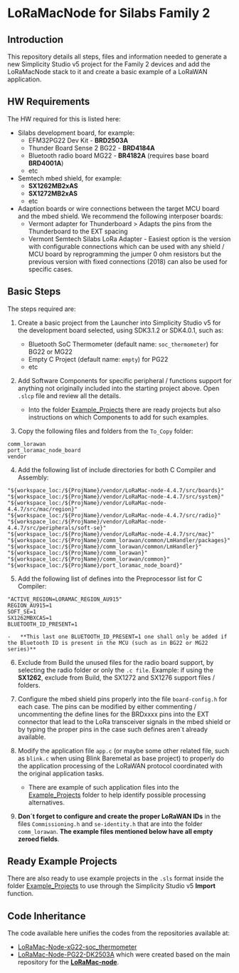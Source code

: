 
# LoRaMacNode for Silabs Family 2

## Introduction

This repository details all steps, files and information needed to generate a new Simplicity Studio v5 project for the Family 2 devices and add the LoRaMacNode stack to it and create a basic example of a LoRaWAN application.

## HW Requirements

The HW required for this is listed here:
-	Silabs development board, for example:
	-	EFM32PG22 Dev Kit - **BRD2503A**
	-	Thunder Board Sense 2 BG22 - **BRD4184A**
	-	Bluetooth radio board MG22 - **BR4182A** (requires base board **BRD4001A**)
	-	etc
-	Semtech mbed shield, for example:
	-	**SX1262MB2xAS**
	-	**SX1272MB2xAS**
	-	etc
-	Adaption boards or wire connections between the target MCU board and the mbed shield. We recommend the following interposer boards:
	-	Vermont adapter for Thunderboard > Adapts the pins from the Thunderboard to the EXT spacing
	-	Vermont Semtech Silabs LoRa Adapter - Easiest option is the version with configurable connections which can be used with any shield / MCU board by reprogramming the jumper 0 ohm resistors but the previous version with fixed connections (2018) can also be used for specific cases.

## Basic Steps

The steps required are:
1.  Create a basic project from the Launcher into Simplicity Studio v5 for the development board selected, using SDK3.1.2 or SDK4.0.1, such as:
	-	Bluetooth SoC Thermometer (default name: `soc_thermometer`) for BG22 or MG22
	-	Empty C Project (default name: `empty`) for PG22
	-	etc

2.  Add Software Components for specific peripheral / functions support for anything not originally included into the starting project above. Open `.slcp` file and review all the details.
	-	Into the folder [Example_Projects](https://github.com/VermontRep/LoRaMac-node_Silabs/tree/master/Example_Projects) there are ready projects but also instructions on which Components to add for such examples.

3.	Copy the following files and folders from the `To_Copy` folder:
```
comm_lorawan
port_loramac_node_board
vendor
```
4.	Add the following list of include directories for both C Compiler and Assembly:
```
"${workspace_loc:/${ProjName}/vendor/LoRaMac-node-4.4.7/src/boards}"
"${workspace_loc:/${ProjName}/vendor/LoRaMac-node-4.4.7/src/system}"
"${workspace_loc:/${ProjName}/vendor/LoRaMac-node-4.4.7/src/mac/region}"
"${workspace_loc:/${ProjName}/vendor/LoRaMac-node-4.4.7/src/radio}"
"${workspace_loc:/${ProjName}/vendor/LoRaMac-node-4.4.7/src/peripherals/soft-se}"
"${workspace_loc:/${ProjName}/vendor/LoRaMac-node-4.4.7/src/mac}"
"${workspace_loc:/${ProjName}/comm_lorawan/common/LmHandler/packages}"
"${workspace_loc:/${ProjName}/comm_lorawan/common/LmHandler}"
"${workspace_loc:/${ProjName}/comm_lorawan}"
"${workspace_loc:/${ProjName}/comm_lorawan/common}"
"${workspace_loc:/${ProjName}/port_loramac_node_board}"
```

5.	Add the following list of defines into the Preprocessor list for C Compiler:
```
"ACTIVE_REGION=LORAMAC_REGION_AU915"
REGION_AU915=1
SOFT_SE=1
SX1262MBXCAS=1
BLUETOOTH_ID_PRESENT=1
```

	-	**This last one BLUETOOTH_ID_PRESENT=1 one shall only be added if the Bluetooth ID is present in the MCU (such as in BG22 or MG22 series)**

6.	Exclude from Build the unused files for the radio board support, by selecting the radio folder or only the `.c file`.
	Example: if using the **SX1262**, exclude from Build, the SX1272 and SX1276 support files / folders.
	
7.	Configure the mbed shield pins properly into the file `board-config.h` for each case. The pins can be modified by either commenting / uncommenting the define lines for the BRDxxxx pins into the EXT connector that lead to the LoRa transceiver signals in the mbed shield or by typing the proper pins in the case such defines aren´t already available.

8.	Modify the application file `app.c` (or maybe some other related file, such as `blink.c` when using Blink Baremetal as base project) to properly do the application processing of the LoRaWAN protocol coordinated with the original application tasks.
	-	There are example of such application files into the [Example_Projects](https://github.com/VermontRep/LoRaMac-node_Silabs/tree/master/Example_Projects) folder to help identify possible processing alternatives.

9.	**Don´t forget to configure and create the proper LoRaWAN IDs** in the files `Commissioning.h` and `se-identity.h` that are into the folder `comm_lorawan`. **The example files mentioned below have all empty zeroed fields**.

## Ready Example Projects

There are also ready to use example projects in the `.sls` format inside the folder [Example_Projects](https://github.com/VermontRep/LoRaMac-node_Silabs/tree/master/Example_Projects) to use through the Simplicity Studio v5 **Import** function.

## Code Inheritance

The code available here unifies the codes from the repositories available at:
-	[LoRaMac-Node-xG22-soc_thermometer](https://github.com/udev-br/LoRaMac-Node-xG22-soc_thermometer)
-	[LoRaMac-Node-PG22-DK2503A](https://github.com/udev-br/LoRaMac-Node-PG22-DK2503A)
which were created based on the main repository for the [**LoRaMac-node**](https://github.com/Lora-net/LoRaMac-node).
